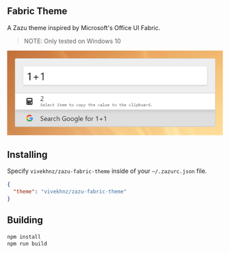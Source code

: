 ## Fabric Theme

A Zazu theme inspired by Microsoft's Office UI Fabric.

> NOTE: Only tested on Windows 10

![Screenshot](./images/screenshot.png)

## Installing

Specify `vivekhnz/zazu-fabric-theme` inside of your `~/.zazurc.json` file.

``` json
{
  "theme": "vivekhnz/zazu-fabric-theme"
}
```

## Building

```
npm install
npm run build
```

